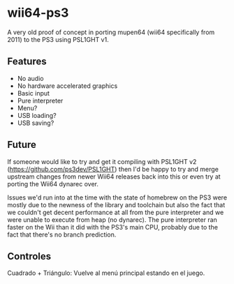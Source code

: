 # wii64-ps3
A very old proof of concept in porting mupen64 (wii64 specifically from 2011) to the PS3 using PSL1GHT v1.

## Features
* No audio
* No hardware accelerated graphics
* Basic input
* Pure interpreter
* Menu?
* USB loading?
* USB saving?

## Future
If someone would like to try and get it compiling with PSL1GHT v2 (https://github.com/ps3dev/PSL1GHT) then I'd be happy to try and merge upstream changes from newer Wii64 releases back into this or even try at porting the Wii64 dynarec over.

Issues we'd run into at the time with the state of homebrew on the PS3 were mostly due to the newness of the library and toolchain but also the fact that we couldn't get decent performance at all from the pure interpreter and we were unable to execute from heap (no dynarec). The pure interpreter ran faster on the Wii than it did with the PS3's main CPU, probably due to the fact that there's no branch prediction.

## Controles
Cuadrado + Triángulo: Vuelve al menú principal estando en el juego.

